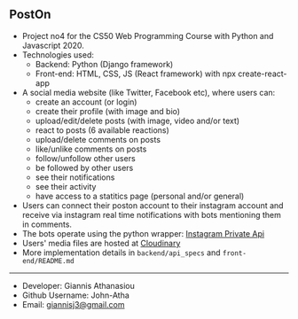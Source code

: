 ## PostOn

* Project no4 for the CS50 Web Programming Course with Python and Javascript 2020.
* Technologies used:
    * Backend: Python (Django framework)
    * Front-end: HTML, CSS, JS (React framework) with npx create-react-app
* A social media website (like Twitter, Facebook etc), where users can:
    * create an account (or login)
    * create their profile (with image and bio)
    * upload/edit/delete posts (with image, video and/or text)
    * react to posts (6 available reactions)
    * upload/delete comments on posts
    * like/unlike comments on posts
    * follow/unfollow other users
    * be followed by other users
    * see their notifications
    * see their activity
    * have access to a statitics page (personal and/or general)
* Users can connect their poston account to their instagram account and receive via instagram real time notifications with bots mentioning them in comments.
* The bots operate using the python wrapper: [Instagram Private Api](https://github.com/ping/instagram_private_api)
* Users' media files are hosted at [Cloudinary](https://cloudinary.com)
* More implementation details in `backend/api_specs` and `front-end/README.md`

- - -

* Developer: Giannis Athanasiou
* Github Username: John-Atha
* Email: giannisj3@gmail.com